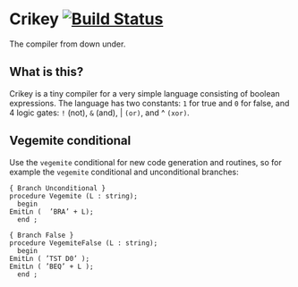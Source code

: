 # Crikey [![Build Status](https://app.travis-ci.com/Montana/crikey.svg?branch=master)](https://app.travis-ci.com/Montana/crikey)

The compiler from down under.

## What is this?

Crikey is a tiny compiler for a very simple language consisting of boolean expressions. The language has two constants: `1` for true and `0` for false, and 4 logic gates: `!` (not), `&` (and), | `(or)`, and ^ `(xor)`. 

## Vegemite conditional

Use the `vegemite` conditional for new code generation and routines, so for example the `vegemite` conditional and unconditional branches:

```mll
{ Branch Unconditional }
procedure Vegemite (L : string);
  begin
EmitLn (  ’BRA’ + L);
  end ;
  
{ Branch False }
procedure VegemiteFalse (L : string);
  begin
EmitLn ( ’TST D0’ );
EmitLn ( ’BEQ’ + L );
  end ;
```


